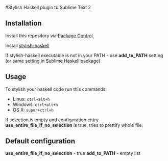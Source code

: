 #Stylish Haskell plugin to Sublime Text 2

## Installation
Install this repository via [Package Control](http://wbond.net/sublime_packages/package_control)

Install [stylish-haskell](git://github.com/jaspervdj/stylish-haskell.git)

If stylish-haskell executable is not in your PATH - use **add_to_PATH** setting (or same setting in Sublime Haskell package)

## Usage
To stylish your haskell code run this commands:

- Linux: `ctrl+alt+h`
- Windows: `ctrl+alt+h`
- OS X: `super+ctrl+h`

If selection is empty and configuration entry **use_entire_file_if_no_selection** is true, tries to prettify whole file.

## Default configuration

**use_entire_file_if_no_selection** - true
**add_to_PATH** - empty list
